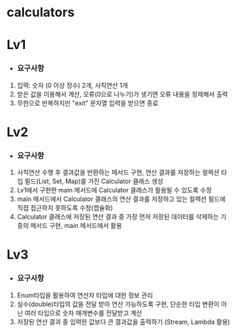 # calculators

# Lv1
- ### 요구사항
1. 입력: 숫자 (0 이상 정수) 2개, 사칙연산 1개
2. 받은 값을 이용해서 계산, 오류(0으로 나누기)가
생기면 오류 내용을 정제해서 출력
3. 무한으로 반복하지만 "exit" 문자열 입력을 받으면 종료

# Lv2
- ### 요구사항
1. 사칙연산 수행 후 결과값을 반환하는 메서드 구현, 연산
결과를 저장하는 컬렉션 타입 필드(List, Set, Map)를 가진
Calculator 클래스 생성
2. Lv1에서 구현한 main 메서드에 Calculator 클래스가
활용될 수 있도록 수정
3. main 메서드에서 Calculator 클래스의 연산 결과를
저장하고 있는 컬렉션 필드에 직접 접근하지 못하도록 수정(캡슐화)
4. Calculator 클래스에 저장된 연산 결과 중 가장 먼저 저장된
데이터를 삭제하는 기증의 메서드 구현, main 메서드에서 활용

# Lv3
- ### 요구사항
1. Enum타입을 활용하여 연산자 타입에 대한 정보 관리
2. 실수(double)타입의 값을 전달 받아 연산 가능하도록 구현,
단순한 타입 변환이 아닌 여러 타입으로 숫자 매개변수를 전달받고 계산
3. 저장된 연산 결과 중 입력한 값보다 큰 결과값을 출력하기
   (Stream, Lambda 활용)